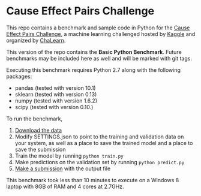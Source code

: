 Cause Effect Pairs Challenge
============================

This repo contains a benchmark and sample code in Python for the [Cause Effect Pairs Challenge](https://www.kaggle.com/c/cause-effect-pairs), a machine learning challenged hosted by [Kaggle](https://www.kaggle.com) and organized by [ChaLearn](http://www.chalearn.org/).

This version of the repo contains the **Basic Python Benchmark**. Future benchmarks may be included here as well and will be marked with git tags.

Executing this benchmark requires Python 2.7 along with the following packages:

 - pandas (tested with version 10.1)
 - sklearn (tested with version 0.13)
 - numpy (tested with version 1.6.2)
 - scipy (tested with version 0.10.)

To run the benchmark,

1. [Download the data](https://www.kaggle.com/c/cause-effect-pairs/data)
2. Modify SETTINGS.json to point to the training and validation data on your system, as well as a place to save the trained model and a place to save the submission
3. Train the model by running `python train.py`
4. Make predictions on the validation set by running `python predict.py`
5. [Make a submission](https://www.kaggle.com/c/cause-effect-pairs/team/select) with the output file

This benchmark took less than 10 minutes to execute on a Windows 8 laptop with 8GB of RAM and 4 cores at 2.7GHz.